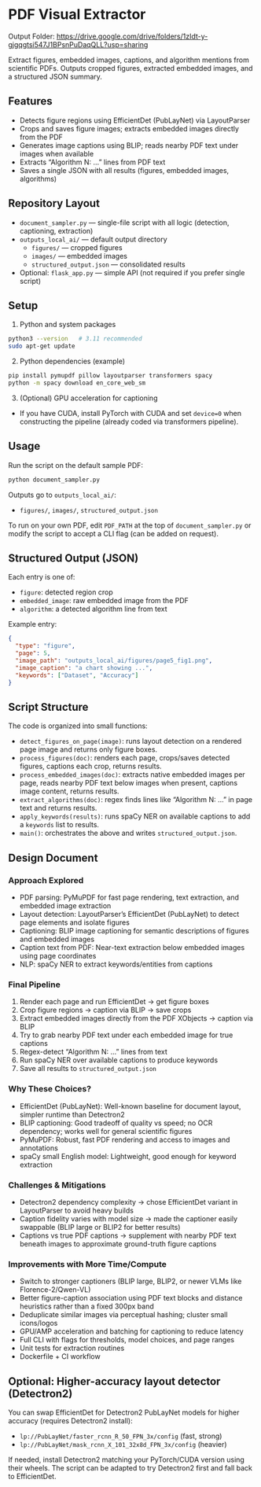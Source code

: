 # PDF Visual Extractor

Output Folder: https://drive.google.com/drive/folders/1zIdt-y-gjgqgtsi547J1BPsnPuDaqQLL?usp=sharing

Extract figures, embedded images, captions, and algorithm mentions from scientific PDFs. Outputs cropped figures, extracted embedded images, and a structured JSON summary.

## Features
- Detects figure regions using EfficientDet (PubLayNet) via LayoutParser
- Crops and saves figure images; extracts embedded images directly from the PDF
- Generates image captions using BLIP; reads nearby PDF text under images when available
- Extracts “Algorithm N: …” lines from PDF text
- Saves a single JSON with all results (figures, embedded images, algorithms)

## Repository Layout
- `document_sampler.py` — single-file script with all logic (detection, captioning, extraction)
- `outputs_local_ai/` — default output directory
  - `figures/` — cropped figures
  - `images/` — embedded images
  - `structured_output.json` — consolidated results
- Optional: `flask_app.py` — simple API (not required if you prefer single script)

## Setup
1) Python and system packages
```bash
python3 --version   # 3.11 recommended
sudo apt-get update
```

2) Python dependencies (example)
```bash
pip install pymupdf pillow layoutparser transformers spacy
python -m spacy download en_core_web_sm
```

3) (Optional) GPU acceleration for captioning
- If you have CUDA, install PyTorch with CUDA and set `device=0` when constructing the pipeline (already coded via transformers pipeline).

## Usage
Run the script on the default sample PDF:
```bash
python document_sampler.py
```
Outputs go to `outputs_local_ai/`:
- `figures/`, `images/`, `structured_output.json`

To run on your own PDF, edit `PDF_PATH` at the top of `document_sampler.py` or modify the script to accept a CLI flag (can be added on request).

## Structured Output (JSON)
Each entry is one of:
- `figure`: detected region crop
- `embedded_image`: raw embedded image from the PDF
- `algorithm`: a detected algorithm line from text

Example entry:
```json
{
  "type": "figure",
  "page": 5,
  "image_path": "outputs_local_ai/figures/page5_fig1.png",
  "image_caption": "a chart showing ...",
  "keywords": ["Dataset", "Accuracy"]
}
```

## Script Structure
The code is organized into small functions:
- `detect_figures_on_page(image)`: runs layout detection on a rendered page image and returns only figure boxes.
- `process_figures(doc)`: renders each page, crops/saves detected figures, captions each crop, returns results.
- `process_embedded_images(doc)`: extracts native embedded images per page, reads nearby PDF text below images when present, captions image content, returns results.
- `extract_algorithms(doc)`: regex finds lines like “Algorithm N: …” in page text and returns results.
- `apply_keywords(results)`: runs spaCy NER on available captions to add a `keywords` list to results.
- `main()`: orchestrates the above and writes `structured_output.json`.

## Design Document
### Approach Explored
- PDF parsing: PyMuPDF for fast page rendering, text extraction, and embedded image extraction
- Layout detection: LayoutParser’s EfficientDet (PubLayNet) to detect page elements and isolate figures
- Captioning: BLIP image captioning for semantic descriptions of figures and embedded images
- Caption text from PDF: Near-text extraction below embedded images using page coordinates
- NLP: spaCy NER to extract keywords/entities from captions
  

### Final Pipeline
1. Render each page and run EfficientDet → get figure boxes
2. Crop figure regions → caption via BLIP → save crops
3. Extract embedded images directly from the PDF XObjects → caption via BLIP
4. Try to grab nearby PDF text under each embedded image for true captions
5. Regex-detect “Algorithm N: …” lines from text
6. Run spaCy NER over available captions to produce keywords
7. Save all results to `structured_output.json`

### Why These Choices?
- EfficientDet (PubLayNet): Well-known baseline for document layout, simpler runtime than Detectron2
- BLIP captioning: Good tradeoff of quality vs speed; no OCR dependency; works well for general scientific figures
- PyMuPDF: Robust, fast PDF rendering and access to images and annotations
- spaCy small English model: Lightweight, good enough for keyword extraction

### Challenges & Mitigations
- Detectron2 dependency complexity → chose EfficientDet variant in LayoutParser to avoid heavy builds
- Caption fidelity varies with model size → made the captioner easily swappable (BLIP large or BLIP2 for better results)
- Captions vs true PDF captions → supplement with nearby PDF text beneath images to approximate ground-truth figure captions
  

### Improvements with More Time/Compute
- Switch to stronger captioners (BLIP large, BLIP2, or newer VLMs like Florence-2/Qwen-VL)
- Better figure-caption association using PDF text blocks and distance heuristics rather than a fixed 300px band
- Deduplicate similar images via perceptual hashing; cluster small icons/logos
- GPU/AMP acceleration and batching for captioning to reduce latency
- Full CLI with flags for thresholds, model choices, and page ranges
- Unit tests for extraction routines
- Dockerfile + CI workflow

## Optional: Higher-accuracy layout detector (Detectron2)
You can swap EfficientDet for Detectron2 PubLayNet models for higher accuracy (requires Detectron2 install):
- `lp://PubLayNet/faster_rcnn_R_50_FPN_3x/config` (fast, strong)
- `lp://PubLayNet/mask_rcnn_X_101_32x8d_FPN_3x/config` (heavier)

If needed, install Detectron2 matching your PyTorch/CUDA version using their wheels. The script can be adapted to try Detectron2 first and fall back to EfficientDet.
